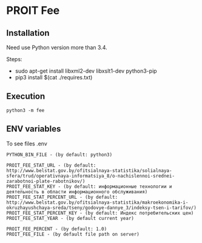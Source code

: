 PROIT Fee
=========

## Installation ##

Need use Python version more than 3.4.

Steps:

* sudo apt-get install libxml2-dev libxslt1-dev python3-pip
* pip3 install $(cat ./requires.txt)

## Execution ##

    python3 -m fee


## ENV variables ##

To see files .env

    PYTHON_BIN_FILE - (by default: python3)

    PROIT_FEE_STAT_URL - (by default: http://www.belstat.gov.by/ofitsialnaya-statistika/solialnaya-sfera/trud/operativnaya-informatsiya_8/o-nachislennoi-srednei-zarabotnoi-plate-rabotnikov/)
    PROIT_FEE_STAT_KEY - (by default: информационные технологии и деятельность в области информационного обслуживания)
    PROIT_FEE_STAT_PERCENT_URL - (by default: http://www.belstat.gov.by/ofitsialnaya-statistika/makroekonomika-i-okruzhayushchaya-sreda/tseny/godovye-dannye_3/indeksy-tsen-i-tarifov/)
    PROIT_FEE_STAT_PERCENT_KEY - (by default: Индекс потребительских цен)
    PROIT_FEE_STAT_YEAR - (by default current year)

    PROIT_FEE_PERCENT - (by default: 1.0)
    PROIT_FEE_FILE - (by default file path on server)
